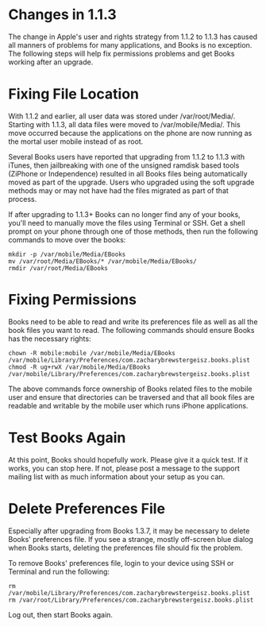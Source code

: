 # Changes in 1.1.3 #

The change in Apple's user and rights strategy from 1.1.2 to 1.1.3 has caused all manners of problems for many applications, and Books is no exception.  The following steps will help fix permissions problems and get Books working after an upgrade.

# Fixing File Location #

With 1.1.2 and earlier, all user data was stored under /var/root/Media/.  Starting with 1.1.3, all data files were moved to /var/mobile/Media/.  This move occurred because the applications on the phone are now running as the mortal user mobile instead of as root.

Several Books users have reported that upgrading from 1.1.2 to 1.1.3 with iTunes, then jailbreaking with one of the unsigned ramdisk based tools (ZiPhone or Independence) resulted in all Books files being automatically moved as part of the upgrade.  Users who upgraded using the soft upgrade methods may or may not have had the files migrated as part of that process.

If after upgrading to 1.1.3+ Books can no longer find any of your books, you'll need to manually move the files using Terminal or SSH.  Get a shell prompt on your phone through one of those methods, then run the following commands to move over the books:

```
mkdir -p /var/mobile/Media/EBooks
mv /var/root/Media/EBooks/* /var/mobile/Media/EBooks/
rmdir /var/root/Media/EBooks
```


# Fixing Permissions #

Books need to be able to read and write its preferences file as well as all the book files you want to read.  The following commands should ensure Books has the necessary rights:

```
chown -R mobile:mobile /var/mobile/Media/EBooks /var/mobile/Library/Preferences/com.zacharybrewstergeisz.books.plist
chmod -R ug+rwX /var/mobile/Media/EBooks /var/mobile/Library/Preferences/com.zacharybrewstergeisz.books.plist
```

The above commands force ownership of Books related files to the mobile user and ensure that directories can be traversed and that all book files are readable and writable by the mobile user which runs iPhone applications.

# Test Books Again #

At this point, Books should hopefully work.  Please give it a quick test.  If it works, you can stop here.  If not, please post a message to the support mailing list with as much information about your setup as you can.

# Delete Preferences File #

Especially after upgrading from Books 1.3.7, it may be necessary to delete Books' preferences file.  If you see a strange, mostly off-screen blue dialog when Books starts, deleting the preferences file should fix the problem.

To remove Books' preferences file, login to your device using SSH or Terminal and run the following:

```
rm /var/mobile/Library/Preferences/com.zacharybrewstergeisz.books.plist
rm /var/root/Library/Preferences/com.zacharybrewstergeisz.books.plist
```

Log out, then start Books again.